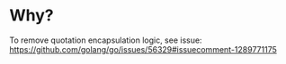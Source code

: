 # Why?

To remove quotation encapsulation logic, see issue: https://github.com/golang/go/issues/56329#issuecomment-1289771175
